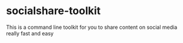 # socialshare-toolkit
This is a command line toolkit for you to share content on social media really fast and easy
